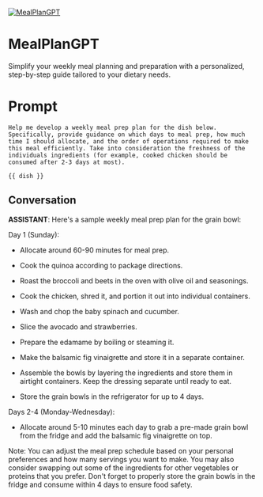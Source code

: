 
[![MealPlanGPT](https://flow-prompt-covers.s3.us-west-1.amazonaws.com/icon/minimalist/mini_10.png)]()
# MealPlanGPT 
Simplify your weekly meal planning and preparation with a personalized, step-by-step guide tailored to your dietary needs.

# Prompt

```
Help me develop a weekly meal prep plan for the dish below. Specifically, provide guidance on which days to meal prep, how much time I should allocate, and the order of operations required to make this meal efficiently. Take into consideration the freshness of the individuals ingredients (for example, cooked chicken should be consumed after 2-3 days at most).

{{ dish }}
```

## Conversation

**ASSISTANT**: Here's a sample weekly meal prep plan for the grain bowl:



Day 1 (Sunday):



- Allocate around 60-90 minutes for meal prep.

- Cook the quinoa according to package directions.

- Roast the broccoli and beets in the oven with olive oil and seasonings.

- Cook the chicken, shred it, and portion it out into individual containers. 

- Wash and chop the baby spinach and cucumber.

- Slice the avocado and strawberries.

- Prepare the edamame by boiling or steaming it.

- Make the balsamic fig vinaigrette and store it in a separate container.

- Assemble the bowls by layering the ingredients and store them in airtight containers. Keep the dressing separate until ready to eat.

- Store the grain bowls in the refrigerator for up to 4 days.



Days 2-4 (Monday-Wednesday):



- Allocate around 5-10 minutes each day to grab a pre-made grain bowl from the fridge and add the balsamic fig vinaigrette on top.



Note: You can adjust the meal prep schedule based on your personal preferences and how many servings you want to make. You may also consider swapping out some of the ingredients for other vegetables or proteins that you prefer. Don't forget to properly store the grain bowls in the fridge and consume within 4 days to ensure food safety.


